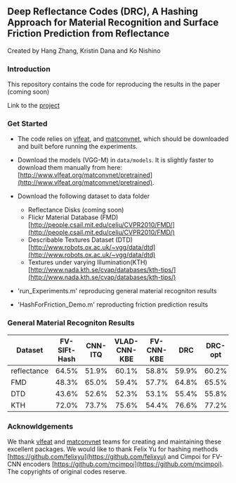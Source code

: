 ## Deep Reflectance Codes (DRC), A Hashing Approach for Material Recognition and Surface Friction Prediction from Reflectance 

Created by Hang Zhang, Kristin Dana and Ko Nishino

###   Introduction

This repository contains the code for reproducing the results in the paper (coming soon)

Link to the [project](http://www.hangzh.com/Friction.html)

### Get Started

* The code relies on [vlfeat](http://www.vlfeat.org/), and [matconvnet](http://www.vlfeat.org/matconvnet), which should be downloaded and built before running the experiments. 

* Download the models (VGG-M) in `data/models`. It is slightly faster to download them manually from here: [http://www.vlfeat.org/matconvnet/pretrained](http://www.vlfeat.org/matconvnet/pretrained).

* Download the following dataset to data folder
    * Reflectance Disks (coming soon)  
    * Flickr Material Database (FMD) [http://people.csail.mit.edu/celiu/CVPR2010/FMD/](http://people.csail.mit.edu/celiu/CVPR2010/FMD/) 
    * Describable Textures Dataset (DTD) [http://www.robots.ox.ac.uk/~vgg/data/dtd](http://www.robots.ox.ac.uk/~vgg/data/dtd)
    * Textures under varying Illumination(KTH) [http://www.nada.kth.se/cvap/databases/kth-tips/](http://www.nada.kth.se/cvap/databases/kth-tips/)

* 'run_Experiments.m' reproducing general material recogniton results

*  'HashForFriction_Demo.m' reproducting friction prediction results

###   General Material Recogniton Results


Dataset         | FV-SIFt-Hash | CNN-ITQ | VLAD-CNN-KBE | FV-CNN-KBE |   DRC    |  DRC-opt
--------------- |:-----------:|:-------:|:------------:|:----------:|:--------:|:----------:
reflectance     | 64.5%       | 51.9%   | 60.1%        | 58.8%      |   59.9%  | 60.2%
FMD             | 48.3%       | 65.0%   | 59.4%        | 57.7%      |   64.8%  | 65.5%
DTD             | 43.6%       | 52.6%   | 52.3%        | 53.1%      |   55.4%  | 55.8%
KTH             | 72.0%       | 73.7%   | 75.6%        | 54.4%      |   76.6%  | 77.2%


### Acknowldgements

We thank [vlfeat](http://www.vlfeat.org/) and [matconvnet](http://www.vlfeat.org/matconvnet) teams for creating and maintaining these excellent packages. We would like to thank Felix Yu for hashing methods [https://github.com/felixyu](https://github.com/felixyu) and Cimpoi for FV-CNN encoders [https://github.com/mcimpoi](https://github.com/mcimpoi). The copyrights of original codes reserve. 
